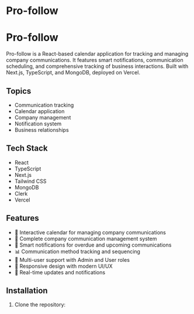 # Pro-follow
# Pro-follow

Pro-follow is a React-based calendar application for tracking and managing company communications. It features smart notifications, communication scheduling, and comprehensive tracking of business interactions. Built with Next.js, TypeScript, and MongoDB, deployed on Vercel.

## Topics
- Communication tracking
- Calendar application
- Company management
- Notification system
- Business relationships

## Tech Stack
- React
- TypeScript
- Next.js
- Tailwind CSS
- MongoDB
- Clerk
- Vercel

## Features
- 📅 Interactive calendar for managing company communications
- 🏢 Complete company communication management system
- 🔔 Smart notifications for overdue and upcoming communications
- 📊 Communication method tracking and sequencing
- 👥 Multi-user support with Admin and User roles
- 📱 Responsive design with modern UI/UX
- 🔄 Real-time updates and notifications

## Installation

1. Clone the repository:


